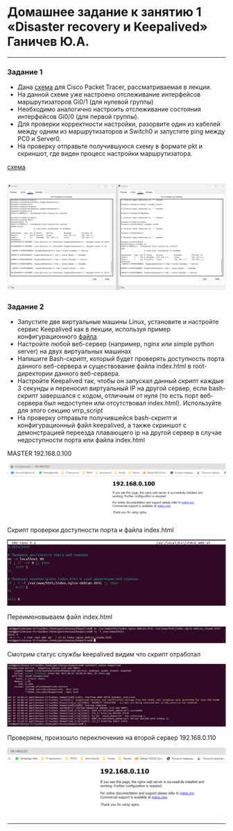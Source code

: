 # Домашнее задание к занятию 1 «Disaster recovery и Keepalived» Ганичев Ю.А.

------


### Задание 1
- Дана [схема](../../../netology_home/sflt-homeworks/1/hsrp_advanced.pkt) для Cisco Packet Tracer, рассматриваемая в лекции.
- На данной схеме уже настроено отслеживание интерфейсов маршрутизаторов Gi0/1 (для нулевой группы)
- Необходимо аналогично настроить отслеживание состояния интерфейсов Gi0/0 (для первой группы).
- Для проверки корректности настройки, разорвите один из кабелей между одним из маршрутизаторов и Switch0 и запустите ping между PC0 и Server0.
- На проверку отправьте получившуюся схему в формате pkt и скриншот, где виден процесс настройки маршрутизатора.

[схема](https://github.com/s2nt/netology_home_works/blob/main/sflt/files/zadanie1.pkt)

![Alt текст](https://github.com/s2nt/netology_home_works/blob/main/sflt/screenshots/1/%D0%A1%D0%BD%D0%B8%D0%BC%D0%BE%D0%BA%20%D1%8D%D0%BA%D1%80%D0%B0%D0%BD%D0%B0%202023-08-07%20165110.png)
------


### Задание 2
- Запустите две виртуальные машины Linux, установите и настройте сервис Keepalived как в лекции, используя пример конфигурационного [файла](../../../netology_home/sflt-homeworks/1/keepalived-simple.conf).
- Настройте любой веб-сервер (например, nginx или simple python server) на двух виртуальных машинах
- Напишите Bash-скрипт, который будет проверять доступность порта данного веб-сервера и существование файла index.html в root-директории данного веб-сервера.
- Настройте Keepalived так, чтобы он запускал данный скрипт каждые 3 секунды и переносил виртуальный IP на другой сервер, если bash-скрипт завершался с кодом, отличным от нуля (то есть порт веб-сервера был недоступен или отсутствовал index.html). Используйте для этого секцию vrrp_script
- На проверку отправьте получившейся bash-скрипт и конфигурационный файл keepalived, а также скриншот с демонстрацией переезда плавающего ip на другой сервер в случае недоступности порта или файла index.html

MASTER 192.168.0.100

![Alt текст](https://github.com/s2nt/netology_home_works/blob/main/sflt/screenshots/1/%D0%A1%D0%BD%D0%B8%D0%BC%D0%BE%D0%BA%20%D1%8D%D0%BA%D1%80%D0%B0%D0%BD%D0%B0%202023-08-07%20190926.png)

Скрипт проверки доступности порта и файла index.html

![Alt текст](https://github.com/s2nt/netology_home_works/blob/main/sflt/screenshots/1/%D0%A1%D0%BD%D0%B8%D0%BC%D0%BE%D0%BA%20%D1%8D%D0%BA%D1%80%D0%B0%D0%BD%D0%B0%202023-08-07%20191422.png)

Переименовываем файл index.html

![Alt текст](https://github.com/s2nt/netology_home_works/blob/main/sflt/screenshots/1/%D0%A1%D0%BD%D0%B8%D0%BC%D0%BE%D0%BA%20%D1%8D%D0%BA%D1%80%D0%B0%D0%BD%D0%B0%202023-08-07%20191116.png)

Смотрим статус службы keepalived видим что скрипт отработал

![Alt текст](https://github.com/s2nt/netology_home_works/blob/main/sflt/screenshots/1/%D0%A1%D0%BD%D0%B8%D0%BC%D0%BE%D0%BA%20%D1%8D%D0%BA%D1%80%D0%B0%D0%BD%D0%B0%202023-08-07%20191346.png)

Проверяем, произошло переключение на второй сервер 192.168.0.110

![Alt текст](https://github.com/s2nt/netology_home_works/blob/main/sflt/screenshots/1/%D0%A1%D0%BD%D0%B8%D0%BC%D0%BE%D0%BA%20%D1%8D%D0%BA%D1%80%D0%B0%D0%BD%D0%B0%202023-08-07%20191403.png)

------
